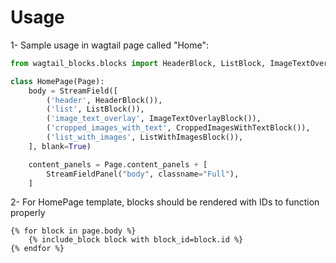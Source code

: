 # Usage
1- Sample usage in wagtail page called "Home":
```python
from wagtail_blocks.blocks import HeaderBlock, ListBlock, ImageTextOverlayBlock, CroppedImagesWithTextBlock, ListWithImagesBlock

class HomePage(Page):
    body = StreamField([
        ('header', HeaderBlock()),
        ('list', ListBlock()),
        ('image_text_overlay', ImageTextOverlayBlock()),
        ('cropped_images_with_text', CroppedImagesWithTextBlock()),
        ('list_with_images', ListWithImagesBlock()),
    ], blank=True)

    content_panels = Page.content_panels + [
        StreamFieldPanel("body", classname="Full"),
    ]

```
2- For HomePage template, blocks should be rendered with IDs to function properly
```
{% for block in page.body %}
    {% include_block block with block_id=block.id %}
{% endfor %}
```
